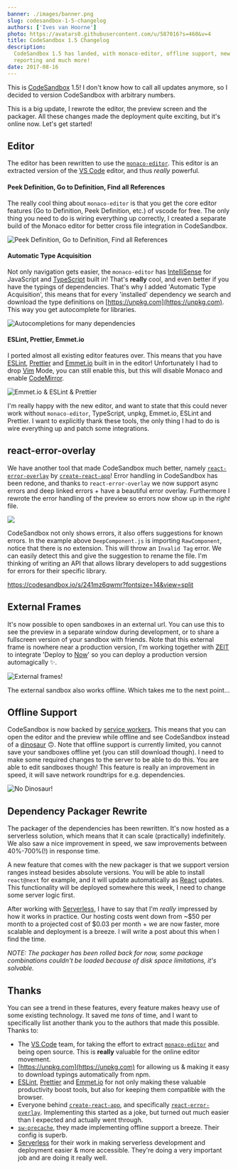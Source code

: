 ```yaml
---
banner: ./images/banner.png
slug: codesandbox-1-5-changelog
authors: ['Ives van Hoorne']
photo: https://avatars0.githubusercontent.com/u/587016?s=460&v=4
title: CodeSandbox 1.5 Changelog
description:
  CodeSandbox 1.5 has landed, with monaco-editor, offline support, new error
  reporting and much more!
date: 2017-08-16
---
```


This is [CodeSandbox](https://codesandbox.io) 1.5! I don't know how to call all
updates anymore, so I decided to version CodeSandbox with arbitrary numbers.

This is a big update, I rewrote the editor, the preview screen and the packager.
All these changes made the deployment quite exciting, but it's online now. Let's
get started!

## Editor

The editor has been rewritten to use the
[`monaco-editor`](https://github.com/Microsoft/monaco-editor). This editor is an
extracted version of the [VS Code](https://github.com/Microsoft/vscode) editor,
and thus _really_ powerful.

#### Peek Definition, Go to Definition, Find all References

The really cool thing about `monaco-editor` is that you get the core editor
features (Go to Definition, Peek Definition, etc.) of vscode for free. The only
thing you need to do is wiring everything up correctly, I created a separate
build of the Monaco editor for better cross file integration in CodeSandbox.

![Peek Definition, Go to Definition, Find all References](./images/0.gif)

#### Automatic Type Acquisition

Not only navigation gets easier, the `monaco-editor` has
[IntelliSense](https://code.visualstudio.com/docs/editor/intellisense) for
JavaScript and [TypeScript](https://github.com/Microsoft/TypeScript) built in!
That's **really** cool, and even better if you have the typings of dependencies.
That's why I added 'Automatic Type Acquisition', this means that for every
'installed' dependency we search and download the type definitions on
[https://unpkg.com](https://unpkg.com). This way you get autocomplete for
libraries.

![Autocompletions for many dependencies](./images/1.gif)

#### ESLint, Prettier, Emmet.io

I ported almost all existing editor features over. This means that you have
[ESLint](https://github.com/eslint/eslint),
[Prettier](https://github.com/prettier/prettier) and
[Emmet.io](https://github.com/emmetio/emmet) built in in the editor!
Unfortunately I had to drop [Vim](https://github.com/vim/vim) Mode, you can
still enable this, but this will disable Monaco and enable
[CodeMirror](https://github.com/codemirror/CodeMirror).

![Emmet.io & ESLint & Prettier](./images/2.gif)

I'm really happy with the new editor, and want to state that this could never
work without `monaco-editor`, TypeScript, unpkg, Emmet.io, ESLint and Prettier.
I want to explicitly thank these tools, the only thing I had to do is wire
everything up and patch some integrations.

## react-error-overlay

We have another tool that made CodeSandbox much better, namely
[`react-error-overlay`](https://github.com/facebook/create-react-app/tree/master/packages/react-error-overlay)
by [`create-react-app`](https://github.com/facebook/create-react-app)! Error
handling in CodeSandbox has been redone, and thanks to `react-error-overlay` we
now support async errors and deep linked errors + have a beautiful error
overlay. Furthermore I rewrote the error handling of the preview so errors now
show up in the _right_ file.

![](./images/3.gif)

CodeSandbox not only shows errors, it also offers suggestions for known errors.
In the example above `DeepComponent.js` is importing `RawComponent`, notice that
there is no extension. This will throw an `Invalid Tag` error. We can easily
detect this and give the suggestion to rename the file. I'm thinking of writing
an API that allows library developers to add suggestions for errors for their
specific library.

https://codesandbox.io/s/241mz6qwmr?fontsize=14&view=split

<!-- Error overlay (suggestions and error navigation don't work here as you're not in the editor) -->

## External Frames

It's now possible to open sandboxes in an external url. You can use this to see
the preview in a separate window during development, or to share a fullscreen
version of your sandbox with friends. Note that this external frame is nowhere
near a production version, I'm working together with [ZEIT](https://zeit.co) to
integrate 'Deploy to [Now](https://zeit.co/now)' so you can deploy a production
version automagically ✨.

![External frames!](./images/4.gif)

The external sandbox also works offline. Which takes me to the next point...

## Offline Support

CodeSandbox is now backed by
[service workers](https://en.wikipedia.org/wiki/Progressive_web_applications#Service_workers).
This means that you can open the editor and the preview while offline and see
CodeSandbox instead of a
[dinosaur](https://blog.google/products/chrome/chrome-dino) 🙃. Note that
offline support is currently limited, you cannot save your sandboxes offline yet
(you can still download though). I need to make some required changes to the
server to be able to do this. You are able to edit sandboxes though! This
feature is really an improvement in speed, it will save network roundtrips for
e.g. dependencies.

![No Dinosaur!](./images/5.gif)

## Dependency Packager Rewrite

The packager of the dependencies has been rewritten. It's now hosted as a
serverless solution, which means that it can scale (practically) indefinitely.
We also saw a nice improvement in speed, we saw improvements between 40%-700%(!)
in response time.

A new feature that comes with the new packager is that we support version ranges
instead besides absolute versions. You will be able to install `react@next` for
example, and it will update automatically as
[React](https://github.com/facebook/react) updates. This functionality will be
deployed somewhere this week, I need to change some server logic first.

After working with [Serverless](https://serverless.com), I have to say that I'm
_really_ impressed by how it works in practice. Our hosting costs went down from
~$50 per month to a projected cost of $0.03 per month + we are now faster, more
scalable and deployment is a breeze. I will write a post about this when I find
the time.

_NOTE: The packager has been rolled back for now, some package combinations
couldn't be loaded because of disk space limitations, it's solvable._

## Thanks

You can see a trend in these features, every feature makes heavy use of some
existing technology. It saved me _tons_ of time, and I want to specifically list
another thank you to the authors that made this possible.  
Thanks to:

- The [VS Code](https://github.com/Microsoft/vscode) team, for taking the effort
  to extract [`monaco-editor`](https://github.com/Microsoft/monaco-editor) and
  being open source. This is **really** valuable for the online editor movement.
- [https://unpkg.com](https://unpkg.com) for allowing us & making it easy to
  download typings automatically from npm.
- [ESLint](https://github.com/eslint/eslint),
  [Prettier](https://github.com/prettier/prettier) and
  [Emmet.io](https://github.com/emmetio/emmet) for not only making these
  valuable productivity boost tools, but also for keeping them compatible with
  the browser.
- Everyone behind
  [`create-react-app`](https://github.com/facebook/create-react-app), and
  specifically
  [`react-error-overlay`](https://github.com/facebook/create-react-app/tree/master/packages/react-error-overlay).
  Implementing this started as a joke, but turned out much easier than I
  expected and actually went through.
- [`sw-precache`](https://github.com/GoogleChrome/sw-precache), they made
  implementing offline support a breeze. Their config is superb.
- [Serverless](https://serverless.com) for their work in making serverless
  development and deployment easier & more accessible. They're doing a very
  important job and are doing it really well.
